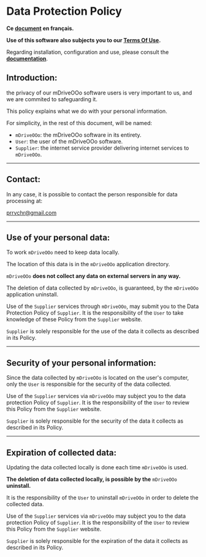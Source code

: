 # Data Protection Policy

**Ce [document][2] en français.**

**Use of this software also subjects you to our [Terms Of Use][3].**

Regarding installation, configuration and use, please consult the **[documentation][4]**.

## Introduction:

the privacy of our mDriveOOo software users is very important to us, and we are commited to safeguarding it.

This policy explains what we do with your personal information.

For simplicity, in the rest of this document, will be named:
- `mDriveOOo`:  the mDriveOOo software in its entirety.
- `User`: the user of the mDriveOOo software.
- `Supplier`: the internet service provider delivering internet services to `mDriveOOo`.

___
## Contact:

In any case, it is possible to contact the person responsible for data processing at:

prrvchr@gmail.com

___
## Use of your personal data:

To work `mDriveOOo` need to keep data locally.

The location of this data is in the `mDriveOOo` application directory.

`mDriveOOo` **does not collect any data on external servers in any way.**

The deletion of data collected by `mDriveOOo`, is guaranteed, by the `mDriveOOo` application uninstall.

Use of the `Supplier` services through `mDriveOOo`, may submit you to the Data Protection Policy of `Supplier`. It is the responsibility of the `User` to take knowledge of these Policy from the `Supplier` website.

`Supplier` is solely responsible for the use of the data it collects as described in its Policy.

___
## Security of your personal information:

Since the data collected by `mDriveOOo` is located on the user's computer, only the `User` is responsible for the security of the data collected.

Use of the `Supplier` services via `mDriveOOo` may subject you to the data protection Policy of `Supplier`. It is the responsibility of the `User` to review this Policy from the `Supplier` website.

`Supplier` is solely responsible for the security of the data it collects as described in its Policy.

___
## Expiration of collected data:

Updating the data collected locally is done each time `mDriveOOo` is used.

**The deletion of data collected locally, is possible by the** `mDriveOOo` **uninstall.**

It is the responsibility of the `User` to uninstall `mDriveOOo` in order to delete the collected data.

Use of the `Supplier` services via `mDriveOOo` may subject you to the data protection Policy of `Supplier`. It is the responsibility of the `User` to review this Policy from the `Supplier` website.

`Supplier` is solely responsible for the expiration of the data it collects as described in its Policy.

[1]: <https://prrvchr.github.io/mDriveOOo/img/mDriveOOo.png>
[2]: <https://prrvchr.github.io/mDriveOOo/source/mDriveOOo/registration/PrivacyPolicy_fr>
[3]: <https://prrvchr.github.io/mDriveOOo/source/mDriveOOo/registration/TermsOfUse_en>
[4]: <https://prrvchr.github.io/mDriveOOo>
